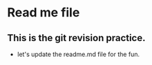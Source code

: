 # Read me file
## This is the git revision practice.
- let's update the readme.md file for the fun.
